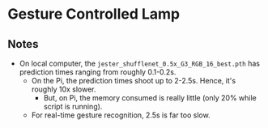 # Gesture Controlled Lamp

## Notes

- On local computer, the `jester_shufflenet_0.5x_G3_RGB_16_best.pth` has prediction times ranging from roughly 0.1-0.2s.
  - On the Pi, the prediction times shoot up to 2-2.5s. Hence, it's roughly 10x slower.
    - But, on Pi, the memory consumed is really little (only 20% while script is running).
  - For real-time gesture recognition, 2.5s is far too slow.
